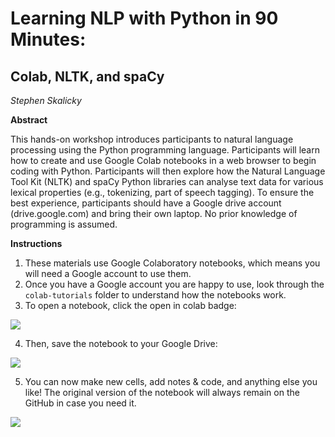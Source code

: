 # Learning NLP with Python in 90 Minutes: 
## Colab, NLTK, and spaCy

*Stephen Skalicky*

**Abstract**

This hands-on workshop introduces participants to natural language processing using the Python programming language. Participants will learn how to create and use Google Colab notebooks in a web browser to begin coding with Python. Participants will then explore how the Natural Language Tool Kit (NLTK) and spaCy Python libraries can analyse text data for various lexical properties (e.g., tokenizing, part of speech tagging). To ensure the best
experience, participants should have a Google drive account (drive.google.com) and bring their own laptop. No prior knowledge of programming is assumed.

**Instructions**

1. These materials use Google Colaboratory notebooks, which means you will need a Google account to use them. 
2. Once you have a Google account you are happy to use, look through the `colab-tutorials` folder to understand how the notebooks work. 
3. To open a notebook, click the open in colab badge:
<img src = 'https://i.imgur.com/A6HnQEx.png'>

4. Then, save the notebook to your Google Drive: 
<img src = 'https://i.imgur.com/oIHM7TP.png'>

5. You can now make new cells, add notes & code, and anything else you like! The original version of the notebook will always remain on the GitHub in case you need it. 

<img src = 'https://i.imgur.com/l3djb9T.png>'>